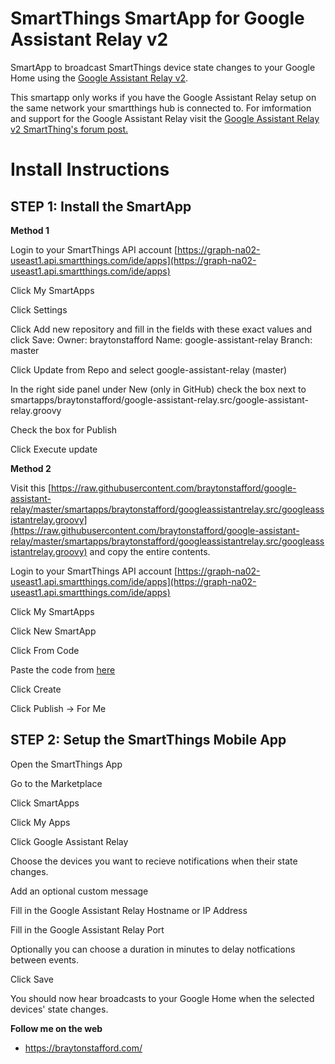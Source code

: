 # SmartThings SmartApp for Google Assistant Relay v2

SmartApp to broadcast SmartThings device state changes to your Google Home using the [Google Assistant Relay v2](https://community.smartthings.com/t/release-google-assistant-relay-v2-0-google-home-audio-notifications).

This smartapp only works if you have the Google Assistant Relay setup on the same network your smartthings hub is connected to. For imformation and support for the Google Assistant Relay visit the [Google Assistant Relay v2 SmartThing's forum post.](https://community.smartthings.com/t/release-google-assistant-relay-v2-0-google-home-audio-notifications) 

# Install Instructions
## STEP 1: Install the SmartApp
**Method 1**

Login to your SmartThings API account
[https://graph-na02-useast1.api.smartthings.com/ide/apps](https://graph-na02-useast1.api.smartthings.com/ide/apps)

Click My SmartApps

Click Settings

Click Add new repository and fill in the fields with these exact values and click Save:
  Owner: braytonstafford
  Name: google-assistant-relay
  Branch: master

Click Update from Repo and select google-assistant-relay (master)

In the right side panel under New (only in GitHub) check the box next to smartapps/braytonstafford/google-assistant-relay.src/google-assistant-relay.groovy

Check the box for Publish

Click Execute update

**Method 2**

Visit this [https://raw.githubusercontent.com/braytonstafford/google-assistant-relay/master/smartapps/braytonstafford/googleassistantrelay.src/googleassistantrelay.groovy](https://raw.githubusercontent.com/braytonstafford/google-assistant-relay/master/smartapps/braytonstafford/googleassistantrelay.src/googleassistantrelay.groovy) and copy the entire contents.

Login to your SmartThings API account
[https://graph-na02-useast1.api.smartthings.com/ide/apps](https://graph-na02-useast1.api.smartthings.com/ide/apps)

Click My SmartApps

Click New SmartApp

Click From Code

Paste the code from [here](https://raw.githubusercontent.com/braytonstafford/google-assistant-relay/master/smartapps/braytonstafford/googleassistantrelay.src/googleassistantrelay.groovy)

Click Create

Click Publish -> For Me


## STEP 2: Setup the SmartThings Mobile App
Open the SmartThings App

Go to the Marketplace

Click SmartApps

Click My Apps

Click Google Assistant Relay

Choose the devices you want to recieve notifications when their state changes.

Add an optional custom message

Fill in the Google Assistant Relay Hostname or IP Address

Fill in the Google Assistant Relay Port

Optionally you can choose a duration in minutes to delay notfications between events.

Click Save

You should now hear broadcasts to your Google Home when the selected devices' state changes.

**Follow me on the web**

* https://braytonstafford.com/
